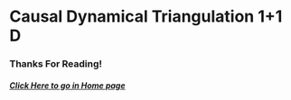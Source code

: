 # Causal Dynamical Triangulation 1+1 D


### Thanks For Reading!

##### [Click Here to go in Home page](https://damicristi.github.io/)
